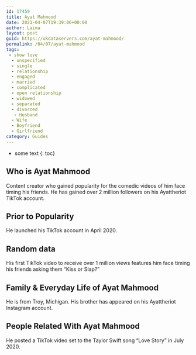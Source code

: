```yaml
---
id: 17459
title: Ayat Mahmood
date: 2021-04-07T19:39:06+00:00
author: Laima
layout: post
guid: https://ukdataservers.com/ayat-mahmood/
permalink: /04/07/ayat-mahmood
tags:
 - show love
  - unspecified
  - single
  - relationship
  - engaged
  - married
  - complicated
  - open relationship
  - widowed
  - separated
  - divorced
   - Husband
  - Wife
  - Boyfriend
  - Girlfriend
category: Guides
---
```


* some text
{: toc}


## Who is Ayat Mahmood
                  
                  
                  
Content creator who gained popularity for the comedic videos of him face timing his friends. He has gained over 2 million followers on his Ayattheriot TikTok account.
                  
              
            
              
            
                
                
                
## Prior to Popularity
                  
                  
                  
He launched his TikTok account in April 2020. 
                  
              
            
              
            
                
                
                
## Random data
                  
                  
                  
His first TikTok video to receive over 1 million views features him face timing his friends asking them &#8220;Kiss or Slap?&#8221; 
                  
              
            
              
            
                
                
                
## Family & Everyday Life of Ayat Mahmood
                  
                  
                  
He is from Troy, Michigan. His brother has appeared on his Ayattheriot Instagram account. 
                  
              
            
              
            
                
                
                
## People Related With Ayat Mahmood
                  
                  
                  
He posted a TikTok video set to the Taylor Swift song &#8220;Love Story&#8221; in July 2020. 
                  
              
            
              
            
                
              
            
              
              
            
            
              
            
          
          
          